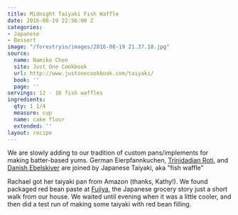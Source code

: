 ```yaml
---
title: Midnight Taiyaki Fish Waffle
date: 2016-08-19 22:56:00 Z
categories:
- Japanese
- Dessert
image: "/forestryio/images/2016-08-19 21.37.18.jpg"
source:
  name: Namiko Chen
  site: Just One Cookbook
  url: http://www.justonecookbook.com/taiyaki/
  book: ''
  page: ''
servings: 12 - 16 fish waffles
ingredients:
  qty: 1 1/4
  measure: cup
  name: cake flour
  extended: ''
layout: recipe
---
```


We are slowly adding to our tradition of custom pans/implements for making batter-based yums. German Eierpfannkuchen, [Trinidadian Roti](/cookbookshelf/recipe/rachaels-roti/), and [Danish Ebelskiver](/cookbookshelf/recipe/ebelskivers-danish-pancakes/) are joined by Japanese Taiyaki, aka "fish waffle"

Rachael got her taiyaki pan from Amazon (thanks, Kathy!). We found packaged red bean paste at [Fujiya](http://www.fujiya.ca), the Japanese grocery story just a short walk from our house. We waited until evening when it was a little cooler, and then did a test run of making some taiyaki with red bean filling.